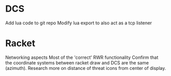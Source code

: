 DCS
===
Add lua code to git repo
Modify lua export to also act as a tcp listener

Racket
======
Networking aspects
Most of the 'correct' RWR functionality
Confirm that the coordinate systems between racket draw and DCS are the same (azimuth).
Research more on distance of threat icons from center of display.
